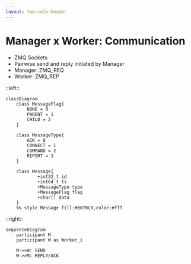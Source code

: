 ```yaml
---
layout: two-cols-header
---
```


# Manager x Worker: Communication

- ZMQ Sockets
- Pairwise send and reply initiated by Manager
- Manager: ZMQ_REQ 
- Worker:  ZMQ_REP

::left::

```mermaid
classDiagram
    class MessageFlag{
        NONE = 0 
        PARENT = 1 
        CHILD = 2 
    }

    class MessageType{
        ACK = 0 
        CONNECT = 1 
        COMMAND = 2 
        REPORT = 3
    }

    class Message{
            +int32_t id
            +int64_t ts
            +MessageType type
            +MessageFlag flag
            +char[] data
    }
    %% style Message fill:#0070C0,color:#fff
```

::right::

```mermaid
sequenceDiagram
    participant M
    participant W as Worker_i

    M->>W: SEND
    W->>M: REPLY/ACK
```

<TUMLogo variant="white" />
